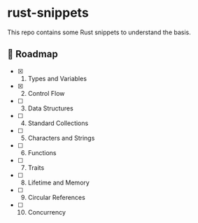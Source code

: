 # rust-snippets
This repo contains some Rust snippets to understand the basis.

## 🎯 Roadmap
- [x] 1. Types and Variables
- [x] 2. Control Flow
- [ ] 3. Data Structures
- [ ] 4. Standard Collections
- [ ] 5. Characters and Strings
- [ ] 6. Functions
- [ ] 7. Traits
- [ ] 8. Lifetime and Memory
- [ ] 9. Circular References
- [ ] 10. Concurrency
